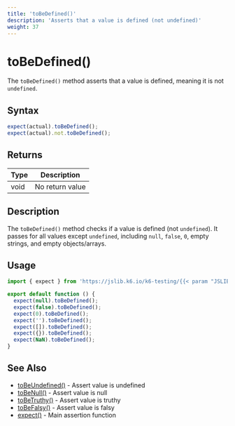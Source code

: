 ```yaml
---
title: 'toBeDefined()'
description: 'Asserts that a value is defined (not undefined)'
weight: 37
---
```


# toBeDefined()

The `toBeDefined()` method asserts that a value is defined, meaning it is not `undefined`.

## Syntax

<!-- eslint-skip -->

```javascript
expect(actual).toBeDefined();
expect(actual).not.toBeDefined();
```

## Returns

| Type | Description     |
| ---- | --------------- |
| void | No return value |

## Description

The `toBeDefined()` method checks if a value is defined (not `undefined`). It passes for all values except `undefined`, including `null`, `false`, `0`, empty strings, and empty objects/arrays.

## Usage

```javascript
import { expect } from 'https://jslib.k6.io/k6-testing/{{< param "JSLIB_TESTING_VERSION" >}}/index.js';

export default function () {
  expect(null).toBeDefined();
  expect(false).toBeDefined();
  expect(0).toBeDefined();
  expect('').toBeDefined();
  expect([]).toBeDefined();
  expect({}).toBeDefined();
  expect(NaN).toBeDefined();
}
```

## See Also

- [toBeUndefined()](https://grafana.com/docs/k6/<K6_VERSION>/javascript-api/jslib/k6-testing/non-retrying-assertions/tobeundefined) - Assert value is undefined
- [toBeNull()](https://grafana.com/docs/k6/<K6_VERSION>/javascript-api/jslib/k6-testing/non-retrying-assertions/tobenull) - Assert value is null
- [toBeTruthy()](https://grafana.com/docs/k6/<K6_VERSION>/javascript-api/jslib/k6-testing/non-retrying-assertions/tobetruthy) - Assert value is truthy
- [toBeFalsy()](https://grafana.com/docs/k6/<K6_VERSION>/javascript-api/jslib/k6-testing/non-retrying-assertions/tobefalsy) - Assert value is falsy
- [expect()](https://grafana.com/docs/k6/<K6_VERSION>/javascript-api/jslib/k6-testing/expect) - Main assertion function
